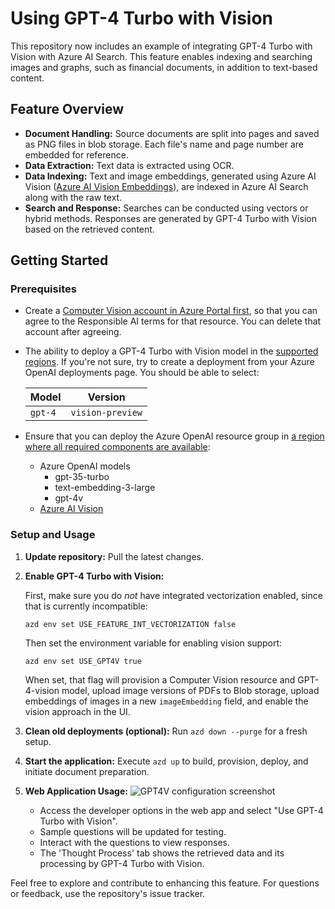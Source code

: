 # Using GPT-4 Turbo with Vision

This repository now includes an example of integrating GPT-4 Turbo with Vision with Azure AI Search. This feature enables indexing and searching images and graphs, such as financial documents, in addition to text-based content.

## Feature Overview

- **Document Handling:** Source documents are split into pages and saved as PNG files in blob storage. Each file's name and page number are embedded for reference.
- **Data Extraction:** Text data is extracted using OCR.
- **Data Indexing:** Text and image embeddings, generated using Azure AI Vision ([Azure AI Vision Embeddings](https://learn.microsoft.com/azure/ai-services/computer-vision/how-to/image-retrieval)), are indexed in Azure AI Search along with the raw text.
- **Search and Response:** Searches can be conducted using vectors or hybrid methods. Responses are generated by GPT-4 Turbo with Vision based on the retrieved content.

## Getting Started

### Prerequisites

- Create a [Computer Vision account in Azure Portal first](https://ms.portal.azure.com/#create/Microsoft.CognitiveServicesComputerVision), so that you can agree to the Responsible AI terms for that resource. You can delete that account after agreeing.
- The ability to deploy a GPT-4 Turbo with Vision model in the [supported regions](https://learn.microsoft.com/azure/ai-services/openai/concepts/models#gpt-4-and-gpt-4-turbo-preview-model-availability). If you're not sure, try to create a deployment from your Azure OpenAI deployments page. You should be able to select:

   | Model | Version |
   |--|--|
   |`gpt-4`|`vision-preview`|

- Ensure that you can deploy the Azure OpenAI resource group in [a region where all required components are available](https://learn.microsoft.com/azure/cognitive-services/openai/concepts/models#model-summary-table-and-region-availability):
    - Azure OpenAI models
        - gpt-35-turbo
        - text-embedding-3-large
        - gpt-4v
    - [Azure AI Vision](https://learn.microsoft.com/azure/ai-services/computer-vision/)

### Setup and Usage

1. **Update repository:**
   Pull the latest changes.

2. **Enable GPT-4 Turbo with Vision:**

   First, make sure you do *not* have integrated vectorization enabled, since that is currently incompatible:

   ```shell
   azd env set USE_FEATURE_INT_VECTORIZATION false
   ```

   Then set the environment variable for enabling vision support:

   ```shell
   azd env set USE_GPT4V true
   ```

   When set, that flag will provision a Computer Vision resource and GPT-4-vision model, upload image versions of PDFs to Blob storage, upload embeddings of images in a new `imageEmbedding` field, and enable the vision approach in the UI.

3. **Clean old deployments (optional):**
   Run `azd down --purge` for a fresh setup.

4. **Start the application:**
   Execute `azd up` to build, provision, deploy, and initiate document preparation.


5. **Web Application Usage:**
    ![GPT4V configuration screenshot](./images/gpt4v.png)
   - Access the developer options in the web app and select "Use GPT-4 Turbo with Vision".
   - Sample questions will be updated for testing.
   - Interact with the questions to view responses.
   - The 'Thought Process' tab shows the retrieved data and its processing by GPT-4 Turbo with Vision.

Feel free to explore and contribute to enhancing this feature. For questions or feedback, use the repository's issue tracker.
